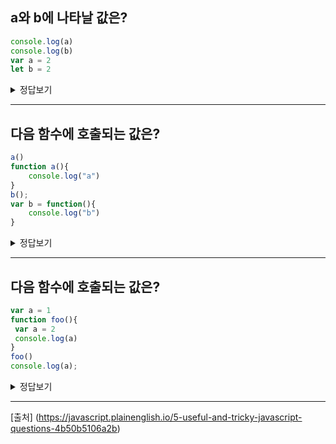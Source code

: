 ## a와 b에 나타날 값은?

```js
console.log(a)
console.log(b)
var a = 2
let b = 2
```

<details>
<summary>정답보기</summary>
<div markdown="1">

```
> undefined
> b is not defined
```

var는 함수 상단에 호이스팅되기 때문에 a라는 **변수 선언 자체**는 console.log 이전에 나타남. 

그래서 최소한 b처럼 not defined같은 소리는 안나옴.

```js
var a; // a먼저 선언. 대신 값은 아직 할당되지 않아서 undefined 상태.
console.log(a)
console.log(b) // 아직 선언도 안되서 not defined.
a = 2
// 여기서 console.log(a)라고 했으면 2라고 뜸.
let b = 2
```

</div>
</details>

---

## 다음 함수에 호출되는 값은?

```js
a()
function a(){
    console.log("a")
}
b();
var b = function(){
    console.log("b")
}
```

<details>
<summary>정답보기</summary>
<div markdown="1">

```
> a
> b is not a function
```

var뿐이 아니라 함수도 호이스팅 됨.

대신 b()같이 함수 선언과 동시에 어떤 변수에 할당하는 형태의 함수는 호이스팅 **안됨**.

```js
function a(){
    console.log("a")
}
var b
a() // 위에서 함수a가 선언되었으니 제대로 나옴.
b(); // 변수 b는 그냥 선언밖에 안된 상태라서 'not a function'이라고 나오는 것임.
b = function(){
    console.log("b")
}
```

</div>
</details>

---

## 다음 함수에 호출되는 값은?

```js
var a = 1
function foo(){
 var a = 2
 console.log(a)
}
foo()
console.log(a);
```

<details>
<summary>정답보기</summary>
<div markdown="1">

```
> 2
> 1
```

변수는 본인이 나댈 수 있는 영역이 존재함 (변수는 **block 스코프** 즉 if문이나 function같이 { }로 된 영역 안에서 움직임).

```js
var a = 1 // 이 a는 foo()내에 있는 a와 다름.
function foo(){
 var a = 2
 // 이 a는 foo()안에서 태어난 변수라, foo()실행이 끝나면 삭제됨.
 console.log(a)
}
foo() // 그래서 2.
console.log(a); // 이 a는 첫째줄에 있는 원래 a를 가리키는 것이라 1임.
```

</div>
</details>

---

[출처] (https://javascript.plainenglish.io/5-useful-and-tricky-javascript-questions-4b50b5106a2b)